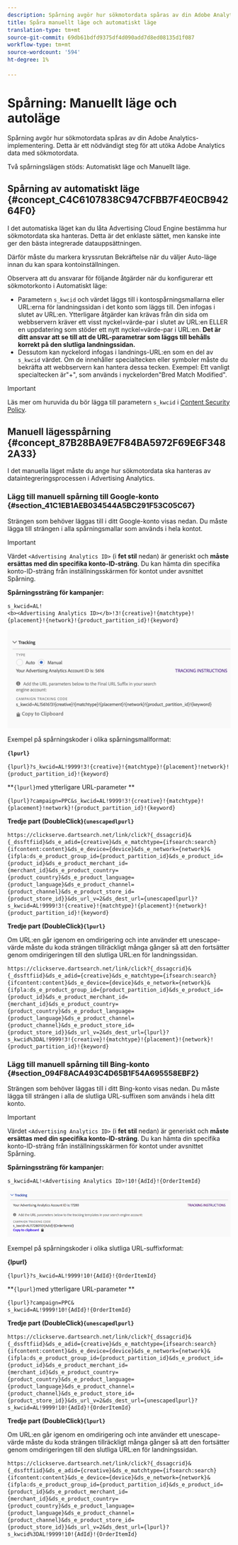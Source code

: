 ```yaml
---
description: Spårning avgör hur sökmotordata spåras av din Adobe Analytics-implementering. Detta är ett nödvändigt steg för att utöka Adobe Analytics data med sökmotordata.
title: Spåra manuellt läge och automatiskt läge
translation-type: tm+mt
source-git-commit: 69db61bdfd9375df4d090add7d8ed08135d1f087
workflow-type: tm+mt
source-wordcount: '594'
ht-degree: 1%

---
```



# Spårning: Manuellt läge och autoläge

Spårning avgör hur sökmotordata spåras av din Adobe Analytics-implementering. Detta är ett nödvändigt steg för att utöka Adobe Analytics data med sökmotordata.

Två spårningslägen stöds: Automatiskt läge och Manuellt läge.

## Spårning av automatiskt läge {#concept_C4C6107838C947CFBB7F4E0CB94264F0}

I det automatiska läget kan du låta Advertising Cloud Engine bestämma hur sökmotordata ska hanteras. Detta är det enklaste sättet, men kanske inte ger den bästa integrerade datauppsättningen.

Därför måste du markera kryssrutan Bekräftelse när du väljer Auto-läge innan du kan spara kontoinställningen.

Observera att du ansvarar för följande åtgärder när du konfigurerar ett sökmotorkonto i Automatiskt läge:

* Parametern `s_kwcid` och värdet läggs till i kontospårningsmallarna eller URL:erna för landningssidan i det konto som läggs till. Den infogas i slutet av URL:en. Ytterligare åtgärder kan krävas från din sida om webbservern kräver ett visst nyckel=värde-par i slutet av URL:en ELLER en uppdatering som stöder ett nytt nyckel=värde-par i URL:en. **Det är ditt ansvar att se till att de URL-parametrar som läggs till behålls korrekt på den slutliga landningssidan.**
* Dessutom kan nyckelord infogas i landnings-URL:en som en del av `s_kwcid` värdet. Om de innehåller specialtecken eller symboler måste du bekräfta att webbservern kan hantera dessa tecken. Exempel: Ett vanligt specialtecken är&quot;+&quot;, som används i nyckelorden&quot;Bred Match Modified&quot;.

>[!IMPORTANT]
>
>Läs mer om huruvida du bör lägga till parametern `s_kwcid` i [Content Security Policy](https://docs.adobe.com/content/help/en/id-service/using/reference/csp.html).

## Manuell lägesspårning {#concept_87B28BA9E7F84BA5972F69E6F3482A33}

I det manuella läget måste du ange hur sökmotordata ska hanteras av dataintegreringsprocessen i Advertising Analytics.

### Lägg till manuell spårning till Google-konto {#section_41C1EB1AEB034544A5BC291F53C05C67}

Strängen som behöver läggas till i ditt Google-konto visas nedan. Du måste lägga till strängen i alla spårningsmallar som används i hela kontot.

>[!IMPORTANT]
>
>Värdet `<Advertising Analytics ID>` (i **fet stil** nedan) är generiskt och **måste ersättas med din specifika konto-ID-sträng**. Du kan hämta din specifika konto-ID-sträng från inställningsskärmen för kontot under avsnittet Spårning.

**Spårningssträng för kampanjer:**

```
s_kwcid=AL! 
<b><Advertising Analytics ID></b>!3!{creative}!{matchtype}!{placement}!{network}!{product_partition_id}!{keyword}
```

![](assets/Google.png)

Exempel på spårningskoder i olika spårningsmallformat:

**`{lpurl}`**

```
{lpurl}?s_kwcid=AL!9999!3!{creative}!{matchtype}!{placement}!network}!{product_partition_id}!{keyword}
```

**`{lpurl}`med ytterligare URL-parameter **

```
{lpurl}?campaign=PPC&s_kwcid=AL!9999!3!{creative}!{matchtype}!{placement}!network}!{product_partition_id}!{keyword}
```

**Tredje part (DoubleClick)`{unescapedlpurl}`**

```
https://clickserve.dartsearch.net/link/click?{_dssagcrid}&{_dssftfiid}&ds_e_adid={creative}&ds_e_matchtype={ifsearch:search}{ifcontent:content}&ds_e_device={device}&ds_e_network={network}&{ifpla:ds_e_product_group_id={product_partition_id}&ds_e_product_id={product_id}&ds_e_product_merchant_id={merchant_id}&ds_e_product_country={product_country}&ds_e_product_language={product_language}&ds_e_product_channel={product_channel}&ds_e_product_store_id={product_store_id}}&ds_url_v=2&ds_dest_url={unescapedlpurl}?s_kwcid=AL!9999!3!{creative}!{matchtype}!{placement}!{network}!{product_partition_id}!{keyword}
```

**Tredje part (DoubleClick)`{lpurl}`**

Om URL:en går igenom en omdirigering och inte använder ett unescape-värde måste du koda strängen tillräckligt många gånger så att den fortsätter genom omdirigeringen till den slutliga URL:en för landningssidan.

```
https://clickserve.dartsearch.net/link/click?{_dssagcrid}&{_dssftfiid}&ds_e_adid={creative}&ds_e_matchtype={ifsearch:search}{ifcontent:content}&ds_e_device={device}&ds_e_network={network}&{ifpla:ds_e_product_group_id={product_partition_id}&ds_e_product_id={product_id}&ds_e_product_merchant_id={merchant_id}&ds_e_product_country={product_country}&ds_e_product_language={product_language}&ds_e_product_channel={product_channel}&ds_e_product_store_id={product_store_id}}&ds_url_v=2&ds_dest_url={lpurl}?s_kwcid%3DAL!9999!3!{creative}!{matchtype}!{placement}!{network}!{product_partition_id}!{keyword}
```

### Lägg till manuell spårning till Bing-konto {#section_094F8ACA493C4D65B1F54A695558EBF2}

Strängen som behöver läggas till i ditt Bing-konto visas nedan. Du måste lägga till strängen i alla de slutliga URL-suffixen som används i hela ditt konto.

>[!IMPORTANT]
>
>Värdet `<Advertising Analytics ID>` (i **fet stil** nedan) är generiskt och **måste ersättas med din specifika konto-ID-sträng**. Du kan hämta din specifika konto-ID-sträng från inställningsskärmen för kontot under avsnittet Spårning.

**Spårningssträng för kampanjer:**

```
s_kwcid=AL!<Advertising Analytics ID>!10!{AdId}!{OrderItemId} 
```

![](assets/Bing.png)

Exempel på spårningskoder i olika slutliga URL-suffixformat:

**{lpurl}**

```
{lpurl}?s_kwcid=AL!9999!10!{AdId}!{OrderItemId}
```

**`{lpurl}`med ytterligare URL-parameter **

```
{lpurl}?campaign=PPC&
s_kwcid=AL!9999!10!{AdId}!{OrderItemId}
```

**Tredje part (DoubleClick)`{unescapedlpurl}`**

```
https://clickserve.dartsearch.net/link/click?{_dssagcrid}&{_dssftfiid}&ds_e_adid={creative}&ds_e_matchtype={ifsearch:search}{ifcontent:content}&ds_e_device={device}&ds_e_network={network}&{ifpla:ds_e_product_group_id={product_partition_id}&ds_e_product_id={product_id}&ds_e_product_merchant_id={merchant_id}&ds_e_product_country={product_country}&ds_e_product_language={product_language}&ds_e_product_channel={product_channel}&ds_e_product_store_id={product_store_id}}&ds_url_v=2&ds_dest_url={unescapedlpurl}?s_kwcid=AL!9999!10!{AdId}!{OrderItemId}
```

**Tredje part (DoubleClick)`{lpurl}`**

Om URL:en går igenom en omdirigering och inte använder ett unescape-värde måste du koda strängen tillräckligt många gånger så att den fortsätter genom omdirigeringen till den slutliga URL:en för landningssidan.

```
https://clickserve.dartsearch.net/link/click?{_dssagcrid}&{_dssftfiid}&ds_e_adid={creative}&ds_e_matchtype={ifsearch:search}{ifcontent:content}&ds_e_device={device}&ds_e_network={network}&{ifpla:ds_e_product_group_id={product_partition_id}&ds_e_product_id={product_id}&ds_e_product_merchant_id={merchant_id}&ds_e_product_country={product_country}&ds_e_product_language={product_language}&ds_e_product_channel={product_channel}&ds_e_product_store_id={product_store_id}}&ds_url_v=2&ds_dest_url={lpurl}?s_kwcid%3DAL!9999!10!{AdId}!{OrderItemId}
```
